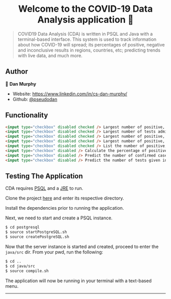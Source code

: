 <h1 align="center">Welcome to the COVID-19 Data Analysis application 👋</h1>
<p>
</p>


> COVID19 Data Analysis (CDA) is written in PSQL and Java with a terminal-based interface. This system is used to track information about how COVID-19 will spread; its percentages of positive, negative and inconclusive results in regions, countries, etc; predicting trends with live data, and much more.

## Author

👤 **Dan Murphy**

* Website: https://www.linkedin.com/in/cs-dan-murphy/
* Github: [@pseudodan](https://github.com/pseudodan)

## Functionality ##

```markdown
<input type="checkbox" disabled checked /> Largest number of positive, negative or inconclusive case outcomes by state
<input type="checkbox" disabled checked /> Largest number of tests administered in a specified stated
<input type="checkbox" disabled checked /> Largest number of positive, negative or inconclusive case outcomes in an ordered list of dates
<input type="checkbox" disabled checked /> Largest number of positive, negative or inconclusive cases in a specified date range
<input type="checkbox" disabled checked /> List the number of positive, negative or inconclusive cases per state
<input type="checkbox" disabled /> Calculate the percentage of positive, negative or inconclusive in a specified state in comparison to the remainder of the US
<input type="checkbox" disabled /> Predict the number of confirmed cases in a specified ctate for the following month.
<input type="checkbox" disabled /> Predict the number of tests given in a specified ctate for the following month.
```

## Testing The Application

CDA requires [PSQL](https://www.postgresql.org/download/) and a [JRE](https://www.java.com/en/download/) to run.

Clone the project [here](https://github.com/pseudodan/COVID19-Data-Analysis.git) and enter its respective directory.

Install the dependencies prior to running the application.

Next, we need to start and create a PSQL instance.

```sh
$ cd postgresql
$ source startPostgreSQL.sh
$ source createPostgreSQL.sh
```

Now that the server instance is started and created, proceed to enter the ```java/src``` dir. From your pwd, run the following:

```sh
$ cd ..
$ cd java/src
$ source compile.sh
```

The application will now be running in your terminal with a text-based menu. 



***
